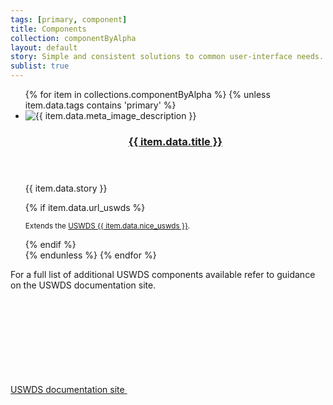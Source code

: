 ```yaml
---
tags: [primary, component]
title: Components
collection: componentByAlpha
layout: default
story: Simple and consistent solutions to common user-interface needs. The Code for America USWDS theme contains the following components.
sublist: true
---
```


<ul class="usa-card-group flex-row margin-top-4">
  {% for item in collections.componentByAlpha %}
  {% unless item.data.tags contains 'primary' %}
  <li class="usa-card site-component-card mobile-lg:grid-col-6 margin-bottom-2" role="region" aria-label="{{ item.data.title }} component">
    <div class="usa-card__container">
      <div class="usa-card__media">
        <div class="usa-card__img">
          <img src="{{ config.baseUrl }}{% if item.data.thumbnail %}{{ item.data.thumbnail }}{% else %}assets/site/thumbnail-component.png{% endif %}" alt="{{ item.data.meta_image_description }}" loading="lazy" decoding="async">
        </div>
      </div>
      <header class="usa-card__header">
        <h3 class="usa-card__heading font-lang-lg">
          <a href="{{ config.baseUrl }}{{ item.url | remove_first: '/' }}">{{ item.data.title }}</a>
        </h3>
      </header>
      <div class="usa-card__body font-lang-sm">
        <p>{{ item.data.story }}</p>
        {% if item.data.url_uswds %}<p class="margin-bottom-0"><small>Extends the <a href="{{ item.data.url_uswds }}" target="_blank" rel="noopener nofollow" class="usa-link--external">USWDS {{ item.data.nice_uswds }}</a>.</small></p>{% endif %}
      </div>
    </div>
  </li>
  {% endunless %}
  {% endfor %}
</ul>

For a full list of additional USWDS components available refer to guidance on the USWDS documentation site.

<a class="usa-button cfa-button usa-button--outline" href="https://designsystem.digital.gov/components/overview" target="_blank" rel="noopener nofollow">
  <span>USWDS documentation site</span>

  <svg class="usa-icon" aria-hidden="true" focusable="false" role="img">
    <use href="{{ config.baseUrl }}assets/img/sprite.svg#launch"></use>
  </svg>
</a>

